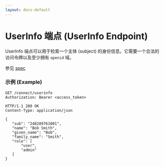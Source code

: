 ```yaml
---
layout: docs-default
---
```


# UserInfo 端点 (UserInfo Endpoint)

UserInfo 端点可以用于检索一个主体 (subject) 的身份信息。它需要一个合法的访问令牌以及至少拥有 `openid` 域。

参见 [spec](http://openid.net/specs/openid-connect-core-1_0.html#UserInfo)

### 示例 (Example)

```
GET /connect/userinfo
Authorization: Bearer <access_token>
```

```
HTTP/1.1 200 OK
Content-Type: application/json

{
   "sub": "248289761001",
   "name": "Bob Smith",
   "given_name": "Bob",
   "family_name": "Smith",
   "role": [
       "user",
       "admin"
   ]
}
```
